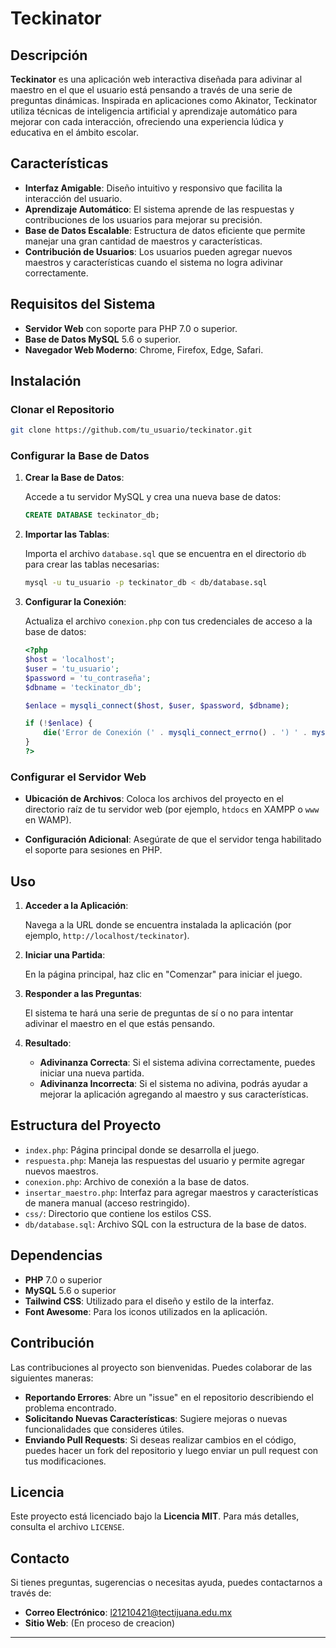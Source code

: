 # Teckinator

## Descripción

**Teckinator** es una aplicación web interactiva diseñada para adivinar al maestro en el que el usuario está pensando a través de una serie de preguntas dinámicas. Inspirada en aplicaciones como Akinator, Teckinator utiliza técnicas de inteligencia artificial y aprendizaje automático para mejorar con cada interacción, ofreciendo una experiencia lúdica y educativa en el ámbito escolar.

## Características

- **Interfaz Amigable**: Diseño intuitivo y responsivo que facilita la interacción del usuario.
- **Aprendizaje Automático**: El sistema aprende de las respuestas y contribuciones de los usuarios para mejorar su precisión.
- **Base de Datos Escalable**: Estructura de datos eficiente que permite manejar una gran cantidad de maestros y características.
- **Contribución de Usuarios**: Los usuarios pueden agregar nuevos maestros y características cuando el sistema no logra adivinar correctamente.

## Requisitos del Sistema

- **Servidor Web** con soporte para PHP 7.0 o superior.
- **Base de Datos MySQL** 5.6 o superior.
- **Navegador Web Moderno**: Chrome, Firefox, Edge, Safari.

## Instalación

### Clonar el Repositorio

```bash
git clone https://github.com/tu_usuario/teckinator.git
```

### Configurar la Base de Datos

1. **Crear la Base de Datos**:

   Accede a tu servidor MySQL y crea una nueva base de datos:

   ```sql
   CREATE DATABASE teckinator_db;
   ```

2. **Importar las Tablas**:

   Importa el archivo `database.sql` que se encuentra en el directorio `db` para crear las tablas necesarias:

   ```bash
   mysql -u tu_usuario -p teckinator_db < db/database.sql
   ```

3. **Configurar la Conexión**:

   Actualiza el archivo `conexion.php` con tus credenciales de acceso a la base de datos:

   ```php
   <?php
   $host = 'localhost';
   $user = 'tu_usuario';
   $password = 'tu_contraseña';
   $dbname = 'teckinator_db';

   $enlace = mysqli_connect($host, $user, $password, $dbname);

   if (!$enlace) {
       die('Error de Conexión (' . mysqli_connect_errno() . ') ' . mysqli_connect_error());
   }
   ?>
   ```

### Configurar el Servidor Web

- **Ubicación de Archivos**: Coloca los archivos del proyecto en el directorio raíz de tu servidor web (por ejemplo, `htdocs` en XAMPP o `www` en WAMP).

- **Configuración Adicional**: Asegúrate de que el servidor tenga habilitado el soporte para sesiones en PHP.

## Uso

1. **Acceder a la Aplicación**:

   Navega a la URL donde se encuentra instalada la aplicación (por ejemplo, `http://localhost/teckinator`).

2. **Iniciar una Partida**:

   En la página principal, haz clic en "Comenzar" para iniciar el juego.

3. **Responder a las Preguntas**:

   El sistema te hará una serie de preguntas de sí o no para intentar adivinar el maestro en el que estás pensando.

4. **Resultado**:

   - **Adivinanza Correcta**: Si el sistema adivina correctamente, puedes iniciar una nueva partida.
   - **Adivinanza Incorrecta**: Si el sistema no adivina, podrás ayudar a mejorar la aplicación agregando al maestro y sus características.

## Estructura del Proyecto

- `index.php`: Página principal donde se desarrolla el juego.
- `respuesta.php`: Maneja las respuestas del usuario y permite agregar nuevos maestros.
- `conexion.php`: Archivo de conexión a la base de datos.
- `insertar_maestro.php`: Interfaz para agregar maestros y características de manera manual (acceso restringido).
- `css/`: Directorio que contiene los estilos CSS.
- `db/database.sql`: Archivo SQL con la estructura de la base de datos.

## Dependencias

- **PHP** 7.0 o superior
- **MySQL** 5.6 o superior
- **Tailwind CSS**: Utilizado para el diseño y estilo de la interfaz.
- **Font Awesome**: Para los iconos utilizados en la aplicación.

## Contribución

Las contribuciones al proyecto son bienvenidas. Puedes colaborar de las siguientes maneras:

- **Reportando Errores**: Abre un "issue" en el repositorio describiendo el problema encontrado.
- **Solicitando Nuevas Características**: Sugiere mejoras o nuevas funcionalidades que consideres útiles.
- **Enviando Pull Requests**: Si deseas realizar cambios en el código, puedes hacer un fork del repositorio y luego enviar un pull request con tus modificaciones.

## Licencia

Este proyecto está licenciado bajo la **Licencia MIT**. Para más detalles, consulta el archivo `LICENSE`.

## Contacto

Si tienes preguntas, sugerencias o necesitas ayuda, puedes contactarnos a través de:

- **Correo Electrónico**: l21210421@tectijuana.edu.mx
- **Sitio Web**: (En proceso de creacion)

---
